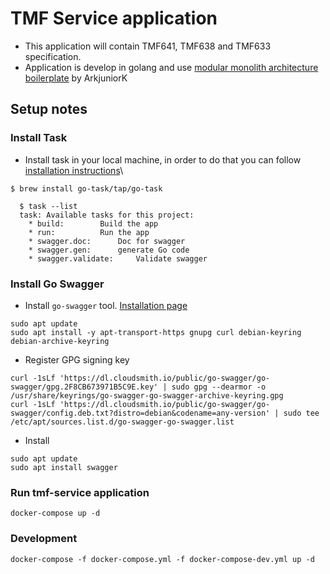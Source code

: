# TMF Service application
- This application will contain TMF641, TMF638 and TMF633 specification.
- Application is develop in golang and use [modular monolith architecture boilerplate](https://github.com/ArkjuniorK/gomomo) by ArkjuniorK

## Setup notes
### Install Task
- Install task in your local machine, in order to do that you can follow [installation instructions](https://taskfile.dev/#/installation)\
``` 
$ brew install go-task/tap/go-task 
```

```
  $ task --list
  task: Available tasks for this project:
    * build:        Build the app
    * run:          Run the app
    * swagger.doc:      Doc for swagger
    * swagger.gen:      generate Go code
    * swagger.validate:     Validate swagger
```
### Install Go Swagger

- Install ```go-swagger``` tool. [Installation page](https://goswagger.io/go-swagger/install/)
```aiignore
sudo apt update
sudo apt install -y apt-transport-https gnupg curl debian-keyring debian-archive-keyring
```

- Register GPG signing key
```aiignore
curl -1sLf 'https://dl.cloudsmith.io/public/go-swagger/go-swagger/gpg.2F8CB673971B5C9E.key' | sudo gpg --dearmor -o /usr/share/keyrings/go-swagger-go-swagger-archive-keyring.gpg
curl -1sLf 'https://dl.cloudsmith.io/public/go-swagger/go-swagger/config.deb.txt?distro=debian&codename=any-version' | sudo tee /etc/apt/sources.list.d/go-swagger-go-swagger.list
```
- Install
```aiignore
sudo apt update 
sudo apt install swagger
```

### Run tmf-service application
```aiignore
docker-compose up -d
```
### Development
```aiignore
docker-compose -f docker-compose.yml -f docker-compose-dev.yml up -d
```
